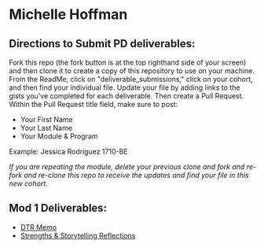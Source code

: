 # Michelle Hoffman

## Directions to Submit PD deliverables:
Fork this repo (the fork button is at the top righthand side of your screen) and then clone it to create a copy of this repository to use on your machine. From the ReadMe, click on "deliverable_submissions," click on your cohort, and then find your individual file. Update your file by adding links to the gists you've completed for each deliverable. Then create a Pull Request. Within the Pull Request title field, make sure to post:

* Your First Name
* Your Last Name
* Your Module & Program

Example: Jessica Rodriguez 1710-BE

*If you are repeating the module, delete your previous clone and fork and re-fork and re-clone this repo to receive the updates and find your file in this new cohort.*

## Mod 1 Deliverables:
* [DTR Memo](https://gist.github.com/michellehoffman/e9c8e143d27549a3da9b17106e399bd6)
* [Strengths & Storytelling Reflections](https://gist.github.com/michellehoffman/c1cc204855d6f99b3b03356f0cebedd9)
